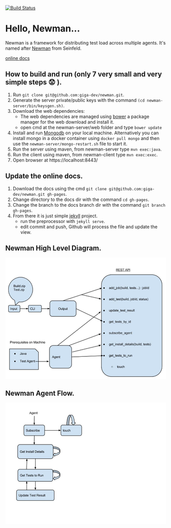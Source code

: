 [![Build Status](https://travis-ci.org/giga-dev/newman.svg?branch=master)](https://travis-ci.org/giga-dev/newman) 


# Hello, Newman...

Newman is a framework for distributing test load across multiple agents. It's named after [Newman](http://en.wikipedia.org/wiki/Newman_%28Seinfeld%29) from Seinfeld.

[online docs](http://giga-dev.github.io/newman/docs/index.html)


## How to build and run (only 7 very small and very simple steps :worried: ).

1. Run `git clone git@github.com:giga-dev/newman.git`.
2. Generate the server private/public keys with the command `(cd newman-server/bin/keysgen.sh)`.
3. Download the web dependencies:
    - The web dependencies are managed using [bower](http://bower.io/) a package manager for the web download and install it.
    - open cmd at the newman-server/web folder and type `bower update`
4. Install and run [Mongodb](https://www.mongodb.org/) on your local machine.
   Alternatively you can install mongo in a docker container using `docker pull mongo` and then use the `newman-server/mongo-restart.sh` file to start it. 
5. Run the server using maven, from newman-server type `mvn exec:java`.
6. Run the client using maven, from newman-client type `mvn exec:exec`.
7. Open browser at https://localhost:8443/

## Update the online docs.

1. Download the docs using the cmd `git clone git@github.com:giga-dev/newman.git gh-pages`.
2. Change directory to the docs dir with the command `cd gh-pages`.
3. Change the branch to the docs branch dir with the command `git branch gh-pages`.
4. From there it is just simple [jekyll](http://jekyllrb.com/) project.
    * run the preprocessor with `jekyll serve`.
    * edit commit and push, Github will process the file and update the view.
    
## Newman High Level Diagram.

![Newman-High-Level.jpg](/docs/diagrams/Newman-High-Level.jpg)

## Newman Agent Flow.

![Newman-Agent-State-Machine.jpg](/docs/diagrams/Newman-Agent-State-Machine.jpg)
